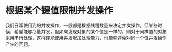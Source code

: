 根据某个键值限制并发操作
=====================

我们日常使用到的并发操作，一般都是根据线程数量来决定并发操作，但某些时候，希望能够尽量并发，但如果发现对象的某个值是一样的，则对于同样值的对象采用串行处理，这样即能使用并发增加处理能力，也能够避免对同一个值并发操作产生的问题。